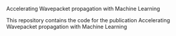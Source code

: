 Accelerating Wavepacket propagation with Machine Learning 

This repository contains the code for the publication Accelerating Wavepacket propagation with Machine Learning 



